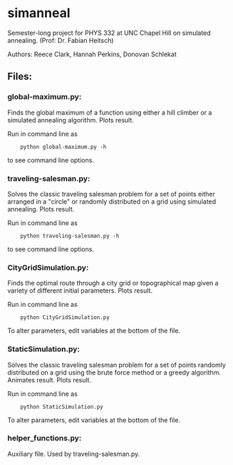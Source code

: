 # simanneal
Semester-long project for PHYS 332 at UNC Chapel Hill on simulated annealing. (Prof: Dr. Fabian Heitsch)

Authors: Reece Clark, Hannah Perkins, Donovan Schlekat

## Files:

### global-maximum.py:
Finds the global maximum of a function using either a hill climber or a simulated annealing algorithm. Plots result.

Run in command line as

        python global-maximum.py -h
    
to see command line options.


### traveling-salesman.py: 
Solves the classic traveling salesman problem for a set of points either arranged in a "circle" or randomly distributed on a grid using simulated annealing. Plots result.

Run in command line as 

        python traveling-salesman.py -h
    
to see command line options.


### CityGridSimulation.py:
Finds the optimal route through a city grid or topographical map given a variety of different initial parameters. Plots result.

Run in command line as 
    
        python CityGridSimulation.py
    
To alter parameters, edit variables at the bottom of the file.


### StaticSimulation.py:
Solves the classic traveling salesman problem for a set of points randomly distributed on a grid using the brute force method or a greedy algorithm. Animates result. Plots result.

Run in command line as

        python StaticSimulation.py
    
To alter parameters, edit variables at the bottom of the file.


### helper_functions.py:
Auxiliary file. Used by traveling-salesman.py.
